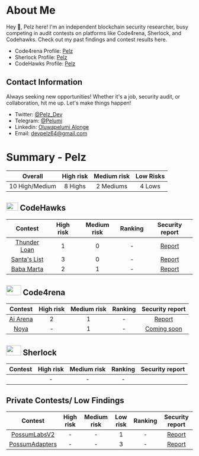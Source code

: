 # About Me

Hey 👋, Pelz here! I'm an independent blockchain security researcher, busy competing in audit contests on platforms like Code4rena, Sherlock, and Codehawks. Check out my past findings and contest results here.

- Code4rena Profile: [Pelz](https://code4rena.com/@Pelz)
- Sherlock Profile: [Pelz](https://audits.sherlock.xyz/watson/Pelz)
- CodeHawks Profile: [Pelz](https://www.codehawks.com/profile/clokuwofs000yih08n1oqrf6d)

## Contact Information

Always seeking new opportunities! Whether it's a job, security audit, or collaboration, hit me up. Let's make things happen!

- Twitter: [@Pelz_Dev](https://twitter.com/Pelz_Dev)
- Telegram: [@Pelumi](https://t.me/Pelumi_Al)
- Linkedin: [Oluwapelumi Alonge](https://www.linkedin.com/in/oluwapelumi-alonge-659911251/)
- Email: [devpelz64@gmail.com](devpelz64@gmail.com)

# Summary - Pelz

|    Overall     | High risk | Medium risk | Low Risks |
| :------------: | :-------: | :---------: | :-------: |
| 10 High/Medium |  8 Highs  |  2 Mediums  |  4 Lows   |

## <img src="https://res.cloudinary.com/droqoz7lg/image/upload/v1689080263/snhkgvtsidryjdtx0pce.png" width=32 height=22> CodeHawks

|                                   Contest                                    | High risk | Medium risk | Ranking |                                              Security report                                               |
| :--------------------------------------------------------------------------: | :-------: | :---------: | :-----: | :--------------------------------------------------------------------------------------------------------: |
| [Thunder Loan](https://www.codehawks.com/contests/clocopz26004rkx08q1n61wnz) |     1     |      0      |    -    | [Report](https://github.com/DevPelz/Portfolio/blob/main/CodeHawks/Pelz-First-Flight-%233_-Thunder-Loan.md) |
| [Santa's List](https://www.codehawks.com/contests/clpba0ama0001ywpabex01hrp) |     3     |      0      |    -    | [Report](https://github.com/DevPelz/Portfolio/blob/main/CodeHawks/Pelz-First-Flight-%235_-Santa's-List.md) |
|  [Baba Marta](https://www.codehawks.com/contests/cluseb1bf0001s4tjl2rzajup)  |     2     |      1      |    -    |                                                 [Report]()                                                 |

## <img src="https://code4rena.com/images/c4-logo-icon.svg" width=40 height=27> Code4rena

|                            Contest                            | High risk | Medium risk | Ranking |                             Security report                              |
| :-----------------------------------------------------------: | :-------: | :---------: | :-----: | :----------------------------------------------------------------------: |
| [Ai Arena](https://code4rena.com/audits/2024-02-ai-arena#top) |     2     |      1      |    -    | [Report](https://github.com/code-423n4/2024-02-ai-arena-findings/issues) |
|     [Noya](https://code4rena.com/audits/2024-04-noya#top)     |     -     |      1      |    -    |                             [Coming soon]()                              |

## <img src="https://audits.sherlock.xyz/_next/static/media/sherlock_logo.bf519c9e.svg" width=40 height=27> Sherlock

| Contest | High risk | Medium risk | Ranking | Security report |
| :-----: | :-------: | :---------: | :-----: | :-------------: |
|         |     -     |      -      |    -    |                 |

## Private Contests/ Low Findings

|                            Contest                             | High risk | Medium risk | Low risk | Ranking |                                                      Security report                                                       |
| :------------------------------------------------------------: | :-------: | :---------: | :------: | :-----: | :------------------------------------------------------------------------------------------------------------------------: |
| [PossumLabsV2](https://github.com/PossumLabsCrypto/PortalsV2)  |     -     |      -      |    1     |    -    |    [Report](https://github.com/shieldify-security/audits-portfolio/blob/main/reports/PossumLabs-V2-Security-Review.pdf)    |
| [PossumAdapters](https://github.com/PossumLabsCrypto/Adapters) |     -     |      -      |    3     |    -    | [Report](https://github.com/shieldify-security/audits-portfolio/blob/main/reports/PossumLabs-Adapters-Security-Review.pdf) |
